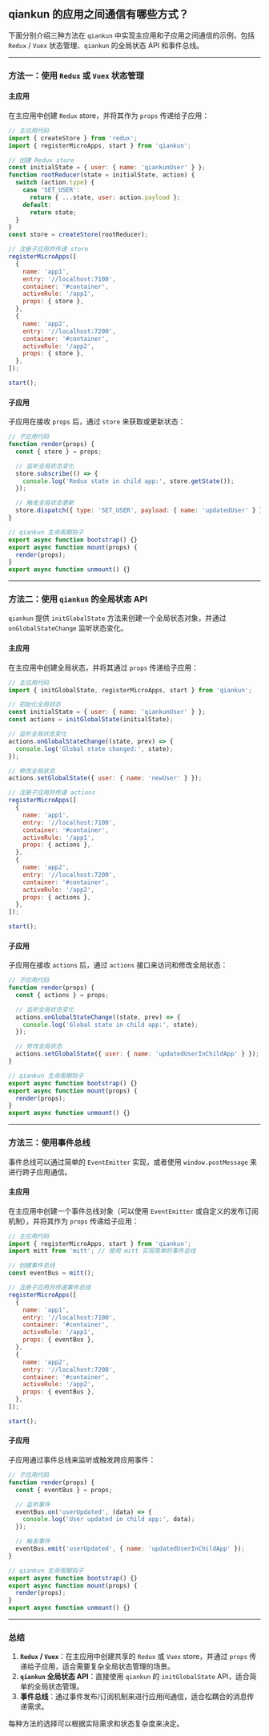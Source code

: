## qiankun 的应用之间通信有哪些方式？
下面分别介绍三种方法在 `qiankun` 中实现主应用和子应用之间通信的示例，包括 `Redux` / `Vuex` 状态管理、`qiankun` 的全局状态 API 和事件总线。

---

### 方法一：使用 `Redux` 或 `Vuex` 状态管理

#### 主应用

在主应用中创建 `Redux` store，并将其作为 `props` 传递给子应用：

```javascript
// 主应用代码
import { createStore } from 'redux';
import { registerMicroApps, start } from 'qiankun';

// 创建 Redux store
const initialState = { user: { name: 'qiankunUser' } };
function rootReducer(state = initialState, action) {
  switch (action.type) {
    case 'SET_USER':
      return { ...state, user: action.payload };
    default:
      return state;
  }
}
const store = createStore(rootReducer);

// 注册子应用并传递 store
registerMicroApps([
  {
    name: 'app1',
    entry: '//localhost:7100',
    container: '#container',
    activeRule: '/app1',
    props: { store },
  },
  {
    name: 'app2',
    entry: '//localhost:7200',
    container: '#container',
    activeRule: '/app2',
    props: { store },
  },
]);

start();
```

#### 子应用

子应用在接收 `props` 后，通过 `store` 来获取或更新状态：

```javascript
// 子应用代码
function render(props) {
  const { store } = props;

  // 监听全局状态变化
  store.subscribe(() => {
    console.log('Redux state in child app:', store.getState());
  });

  // 触发全局状态更新
  store.dispatch({ type: 'SET_USER', payload: { name: 'updatedUser' } });
}

// qiankun 生命周期钩子
export async function bootstrap() {}
export async function mount(props) {
  render(props);
}
export async function unmount() {}
```

---

### 方法二：使用 `qiankun` 的全局状态 API

`qiankun` 提供 `initGlobalState` 方法来创建一个全局状态对象，并通过 `onGlobalStateChange` 监听状态变化。

#### 主应用

在主应用中创建全局状态，并将其通过 `props` 传递给子应用：

```javascript
// 主应用代码
import { initGlobalState, registerMicroApps, start } from 'qiankun';

// 初始化全局状态
const initialState = { user: { name: 'qiankunUser' } };
const actions = initGlobalState(initialState);

// 监听全局状态变化
actions.onGlobalStateChange((state, prev) => {
  console.log('Global state changed:', state);
});

// 修改全局状态
actions.setGlobalState({ user: { name: 'newUser' } });

// 注册子应用并传递 actions
registerMicroApps([
  {
    name: 'app1',
    entry: '//localhost:7100',
    container: '#container',
    activeRule: '/app1',
    props: { actions },
  },
  {
    name: 'app2',
    entry: '//localhost:7200',
    container: '#container',
    activeRule: '/app2',
    props: { actions },
  },
]);

start();
```

#### 子应用

子应用在接收 `actions` 后，通过 `actions` 接口来访问和修改全局状态：

```javascript
// 子应用代码
function render(props) {
  const { actions } = props;

  // 监听全局状态变化
  actions.onGlobalStateChange((state, prev) => {
    console.log('Global state in child app:', state);
  });

  // 修改全局状态
  actions.setGlobalState({ user: { name: 'updatedUserInChildApp' } });
}

// qiankun 生命周期钩子
export async function bootstrap() {}
export async function mount(props) {
  render(props);
}
export async function unmount() {}
```

---

### 方法三：使用事件总线

事件总线可以通过简单的 `EventEmitter` 实现，或者使用 `window.postMessage` 来进行跨子应用通信。

#### 主应用

在主应用中创建一个事件总线对象（可以使用 `EventEmitter` 或自定义的发布订阅机制），并将其作为 `props` 传递给子应用：

```javascript
// 主应用代码
import { registerMicroApps, start } from 'qiankun';
import mitt from 'mitt'; // 使用 mitt 实现简单的事件总线

// 创建事件总线
const eventBus = mitt();

// 注册子应用并传递事件总线
registerMicroApps([
  {
    name: 'app1',
    entry: '//localhost:7100',
    container: '#container',
    activeRule: '/app1',
    props: { eventBus },
  },
  {
    name: 'app2',
    entry: '//localhost:7200',
    container: '#container',
    activeRule: '/app2',
    props: { eventBus },
  },
]);

start();
```

#### 子应用

子应用通过事件总线来监听或触发跨应用事件：

```javascript
// 子应用代码
function render(props) {
  const { eventBus } = props;

  // 监听事件
  eventBus.on('userUpdated', (data) => {
    console.log('User updated in child app:', data);
  });

  // 触发事件
  eventBus.emit('userUpdated', { name: 'updatedUserInChildApp' });
}

// qiankun 生命周期钩子
export async function bootstrap() {}
export async function mount(props) {
  render(props);
}
export async function unmount() {}
```

---

### 总结

1. **`Redux` / `Vuex`**：在主应用中创建共享的 `Redux` 或 `Vuex` store，并通过 `props` 传递给子应用，适合需要复杂全局状态管理的场景。
2. **`qiankun` 全局状态 API**：直接使用 `qiankun` 的 `initGlobalState` API，适合简单的全局状态管理。
3. **事件总线**：通过事件发布/订阅机制来进行应用间通信，适合松耦合的消息传递需求。

每种方法的选择可以根据实际需求和状态复杂度来决定。